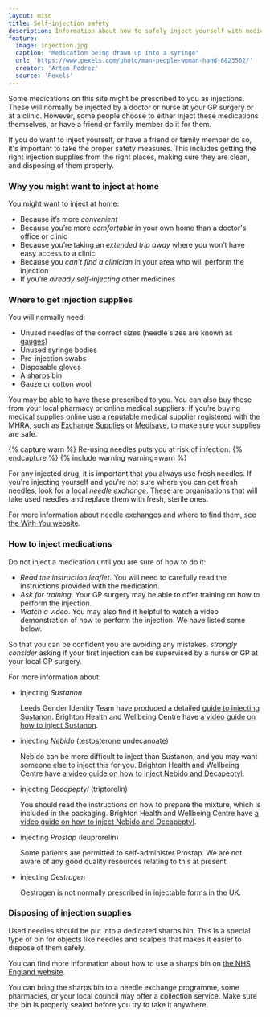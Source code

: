 ```yaml
---
layout: misc
title: Self-injection safety
description: Information about how to safely inject yourself with medications such as testosterone or GnRH agonists.
feature:
  image: injection.jpg
  caption: "Medication being drawn up into a syringe"
  url: 'https://www.pexels.com/photo/man-people-woman-hand-6823562/'
  creator: 'Artem Podrez'
  source: 'Pexels'
---
```


Some medications on this site might be prescribed to you as injections. These will normally be injected by a doctor or nurse at your GP surgery or at a clinic. However, some people choose to either inject these medications themselves, or have a friend or family member do it for them.

If you do want to inject yourself, or have a friend or family member do so, it's important to take the proper safety measures. This includes getting the right injection supplies from the right places, making sure they are clean, and disposing of them properly.

### Why you might want to inject at home

You might want to inject at home:
* Because it’s more *convenient*
* Because you’re more *comfortable* in your own home than a doctor's office or clinic
* Because you’re taking an *extended trip away* where you won’t have easy access to a clinic
* Because you *can’t find a clinician* in your area who will perform the injection
* If you’re *already self-injecting* other medicines

### Where to get injection supplies

You will normally need:

* Unused needles of the correct sizes (needle sizes are known as [gauges](https://en.wikipedia.org/wiki/Birmingham_gauge))
* Unused syringe bodies
* Pre-injection swabs
* Disposable gloves
* A sharps bin
* Gauze or cotton wool

You may be able to have these prescribed to you. You can also buy these from your local pharmacy or online medical suppliers. If you’re buying medical supplies online use a reputable medical supplier registered with the MHRA, such as [Exchange Supplies](https://www.exchangesupplies.org/) or [Medisave](https://www.medisave.co.uk), to make sure your supplies are safe.

{% capture warn %}
Re-using needles puts you at risk of infection.
{% endcapture %}
{% include warning warning=warn %}

For any injected drug, it is important that you always use fresh needles. If you're injecting yourself and you're not sure where you can get fresh needles, look for a local *needle exchange*. These are organisations that will take used needles and replace them with fresh, sterile ones.

For more information about needle exchanges and where to find them, see [the With You website](https://www.wearewithyou.org.uk/what-we-do/visiting-needle-exchange/).

### How to inject medications

Do not inject a medication until you are sure of how to do it:

- *Read the instruction leaflet*. You will need to carefully read the instructions provided with the medication. 
- *Ask for training*. Your GP surgery may be able to offer training on how to perform the injection.
- *Watch a video*. You may also find it helpful to watch a video demonstration of how to perform the injection. We have listed some below.

So that you can be confident you are avoiding any mistakes, *strongly consider* asking if your first injection can be supervised by a nurse or GP at your local GP surgery. 

For more information about: 

- injecting *Sustanon*

    Leeds Gender Identity Team have produced a detailed [guide to injecting Sustanon](https://view.officeapps.live.com/op/view.aspx?src=https%3A%2F%2Fwww.leedsandyorkpft.nhs.uk%2Four-services%2Fwp-content%2Fuploads%2Fsites%2F2%2F2021%2F05%2FHow-to-give-a-Testosterone-Intramuscular-IM-Injection.docx&wdOrigin=BROWSELINK). Brighton Health and Wellbeing Centre have [a video guide on how to inject Sustanon](https://www.brightonhealthandwellbeingcentre.co.uk/selfcare/b12-sustanon-injections).

- injecting *Nebido* (testosterone undecanoate)

    Nebido can be more difficult to inject than Sustanon, and you may want someone else to inject this for you. Brighton Health and Wellbeing Centre have [a video guide on how to inject Nebido and Decapeptyl](https://www.brightonhealthandwellbeingcentre.co.uk/selfcare/nebido-decapeptyl-injections).

- injecting *Decapeptyl* (triptorelin)

    You should read the instructions on how to prepare the mixture, which is included in the packaging. Brighton Health and Wellbeing Centre have [a video guide on how to inject Nebido and Decapeptyl](https://www.brightonhealthandwellbeingcentre.co.uk/selfcare/nebido-decapeptyl-injections).

- injecting *Prostap* (leuprorelin)

    Some patients are permitted to self-administer Prostap. We are not aware of any good quality resources relating to this at present.

- injecting *Oestrogen*

    Oestrogen is not normally prescribed in injectable forms in the UK.

### Disposing of injection supplies

Used needles should be put into a dedicated sharps bin. This is a special type of bin for objects like needles and scalpels that makes it easier to dispose of them safely. 

You can find more information about how to use a sharps bin on [the NHS England website](https://www.nhs.uk/common-health-questions/accidents-first-aid-and-treatments/how-should-i-dispose-of-used-needles-or-sharps/).

You can bring the sharps bin to a needle exchange programme, some pharmacies, or your local council may offer a collection service. Make sure the bin is properly sealed before you try to take it anywhere.
